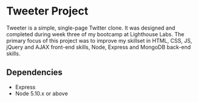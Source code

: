 # Tweeter Project


Tweeter is a simple, single-page Twitter clone. It was designed and completed during week three of my bootcamp at Lighthouse Labs. The primary focus of this project was to improve my skillset in HTML, CSS, JS, jQuery and AJAX front-end skills, Node, Express and MongoDB back-end skills.

## Dependencies

- Express
- Node 5.10.x or above
